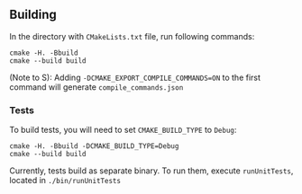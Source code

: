 ## Building

In the directory with `CMakeLists.txt` file, run following commands:

```
cmake -H. -Bbuild
cmake --build build
```

(Note to S): Adding `-DCMAKE_EXPORT_COMPILE_COMMANDS=ON` to the first command will generate `compile_commands.json`

### Tests
To build tests, you will need to set `CMAKE_BUILD_TYPE` to `Debug`:
```
cmake -H. -Bbuild -DCMAKE_BUILD_TYPE=Debug
cmake --build build
```

Currently, tests build as separate binary. To run them, execute `runUnitTests`, located in `./bin/runUnitTests`
